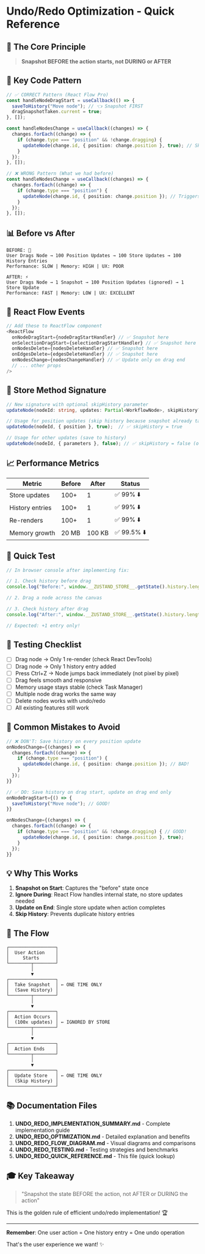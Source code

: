 # Undo/Redo Optimization - Quick Reference

## 🎯 The Core Principle

> **Snapshot BEFORE the action starts, not DURING or AFTER**

## 🔑 Key Code Pattern

```typescript
// ✅ CORRECT Pattern (React Flow Pro)
const handleNodeDragStart = useCallback(() => {
  saveToHistory("Move node"); // 👈 Snapshot FIRST
  dragSnapshotTaken.current = true;
}, []);

const handleNodesChange = useCallback((changes) => {
  changes.forEach((change) => {
    if (change.type === "position" && !change.dragging) {
      updateNode(change.id, { position: change.position }, true); // Skip history
    }
  });
}, []);

// ❌ WRONG Pattern (What we had before)
const handleNodesChange = useCallback((changes) => {
  changes.forEach((change) => {
    if (change.type === "position") {
      updateNode(change.id, { position: change.position }); // Triggers history!
    }
  });
}, []);
```

## 📊 Before vs After

```
BEFORE: 🐌
User Drags Node → 100 Position Updates → 100 Store Updates → 100 History Entries
Performance: SLOW | Memory: HIGH | UX: POOR

AFTER: ⚡
User Drags Node → 1 Snapshot → 100 Position Updates (ignored) → 1 Store Update
Performance: FAST | Memory: LOW | UX: EXCELLENT
```

## 🎨 React Flow Events

```typescript
// Add these to ReactFlow component
<ReactFlow
  onNodeDragStart={nodeDragStartHandler} // ✅ Snapshot here
  onSelectionDragStart={selectionDragStartHandler} // ✅ Snapshot here
  onNodesDelete={nodesDeleteHandler} // ✅ Snapshot here
  onEdgesDelete={edgesDeleteHandler} // ✅ Snapshot here
  onNodesChange={nodesChangeHandler} // ✅ Update only on drag end
  // ... other props
/>
```

## 🔧 Store Method Signature

```typescript
// New signature with optional skipHistory parameter
updateNode(nodeId: string, updates: Partial<WorkflowNode>, skipHistory?: boolean)

// Usage for position updates (skip history because snapshot already taken)
updateNode(nodeId, { position }, true);  // ✅ skipHistory = true

// Usage for other updates (save to history)
updateNode(nodeId, { parameters }, false); // ✅ skipHistory = false (or omit)
```

## 📈 Performance Metrics

| Metric          | Before | After  | Status      |
| --------------- | ------ | ------ | ----------- |
| Store updates   | 100+   | 1      | ✅ 99% ⬇️   |
| History entries | 100+   | 1      | ✅ 99% ⬇️   |
| Re-renders      | 100+   | 1      | ✅ 99% ⬇️   |
| Memory growth   | 20 MB  | 100 KB | ✅ 99.5% ⬇️ |

## 🧪 Quick Test

```javascript
// In browser console after implementing fix:

// 1. Check history before drag
console.log("Before:", window.__ZUSTAND_STORE__.getState().history.length);

// 2. Drag a node across the canvas

// 3. Check history after drag
console.log("After:", window.__ZUSTAND_STORE__.getState().history.length);

// Expected: +1 entry only!
```

## 🎯 Testing Checklist

- [ ] Drag node → Only 1 re-render (check React DevTools)
- [ ] Drag node → Only 1 history entry added
- [ ] Press Ctrl+Z → Node jumps back immediately (not pixel by pixel)
- [ ] Drag feels smooth and responsive
- [ ] Memory usage stays stable (check Task Manager)
- [ ] Multiple node drag works the same way
- [ ] Delete nodes works with undo/redo
- [ ] All existing features still work

## 🚨 Common Mistakes to Avoid

```typescript
// ❌ DON'T: Save history on every position update
onNodesChange={(changes) => {
  changes.forEach((change) => {
    if (change.type === "position") {
      updateNode(change.id, { position: change.position }); // BAD!
    }
  });
}}

// ✅ DO: Save history on drag start, update on drag end only
onNodeDragStart={() => {
  saveToHistory("Move node"); // GOOD!
}}

onNodesChange={(changes) => {
  changes.forEach((change) => {
    if (change.type === "position" && !change.dragging) { // GOOD!
      updateNode(change.id, { position: change.position }, true);
    }
  });
}}
```

## 💡 Why This Works

1. **Snapshot on Start**: Captures the "before" state once
2. **Ignore During**: React Flow handles internal state, no store updates needed
3. **Update on End**: Single store update when action completes
4. **Skip History**: Prevents duplicate history entries

## 🔄 The Flow

```
┌─────────────────┐
│  User Action    │
│     Starts      │
└────────┬────────┘
         │
         ▼
┌─────────────────┐
│  Take Snapshot  │ ← ONE TIME ONLY
│  (Save History) │
└────────┬────────┘
         │
         ▼
┌─────────────────┐
│  Action Occurs  │
│  (100x updates) │ ← IGNORED BY STORE
└────────┬────────┘
         │
         ▼
┌─────────────────┐
│  Action Ends    │
└────────┬────────┘
         │
         ▼
┌─────────────────┐
│  Update Store   │ ← ONE TIME ONLY
│  (Skip History) │
└─────────────────┘
```

## 📚 Documentation Files

1. **UNDO_REDO_IMPLEMENTATION_SUMMARY.md** - Complete implementation guide
2. **UNDO_REDO_OPTIMIZATION.md** - Detailed explanation and benefits
3. **UNDO_REDO_FLOW_DIAGRAM.md** - Visual diagrams and comparisons
4. **UNDO_REDO_TESTING.md** - Testing strategies and benchmarks
5. **UNDO_REDO_QUICK_REFERENCE.md** - This file (quick lookup)

## 🎓 Key Takeaway

> "Snapshot the state BEFORE the action, not AFTER or DURING the action"

This is the golden rule of efficient undo/redo implementation! 🏆

---

**Remember**: One user action = One history entry = One undo operation

That's the user experience we want! ✨
